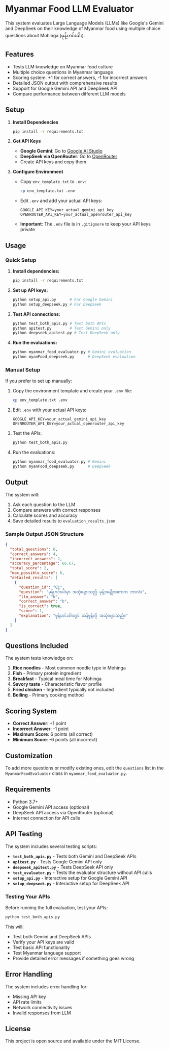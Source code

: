 # Myanmar Food LLM Evaluator

This system evaluates Large Language Models (LLMs) like Google's Gemini and DeepSeek on their knowledge of Myanmar food using multiple choice questions about Mohinga (မုန့်ဟင်းခါး).

## Features

- Tests LLM knowledge on Myanmar food culture
- Multiple choice questions in Myanmar language
- Scoring system: +1 for correct answers, -1 for incorrect answers
- Detailed JSON output with comprehensive results
- Support for Google Gemini API and DeepSeek API
- Compare performance between different LLM models

## Setup

1. **Install Dependencies**
   ```bash
   pip install -r requirements.txt
   ```

2. **Get API Keys**
   - **Google Gemini**: Go to [Google AI Studio](https://makersuite.google.com/app/apikey)
   - **DeepSeek via OpenRouter**: Go to [OpenRouter](https://openrouter.ai/keys)
   - Create API keys and copy them

3. **Configure Environment**
   - Copy `env_template.txt` to `.env`:
     ```bash
     cp env_template.txt .env
     ```
   - Edit `.env` and add your actual API keys:
     ```
     GOOGLE_API_KEY=your_actual_gemini_api_key
     OPENROUTER_API_KEY=your_actual_openrouter_api_key
     ```
   - **Important**: The `.env` file is in `.gitignore` to keep your API keys private

## Usage

### Quick Setup
1. **Install dependencies:**
   ```bash
   pip install -r requirements.txt
   ```

2. **Set up API keys:**
   ```bash
   python setup_api.py      # For Google Gemini
   python setup_deepseek.py # For DeepSeek
   ```

3. **Test API connections:**
   ```bash
   python test_both_apis.py # Test both APIs
   python apitest.py        # Test Gemini only
   python deepseek_apitest.py # Test DeepSeek only
   ```

4. **Run the evaluations:**
   ```bash
   python myanmar_food_evaluator.py # Gemini evaluation
   python myanFood_deepseek.py      # DeepSeek evaluation
   ```

### Manual Setup
If you prefer to set up manually:

1. Copy the environment template and create your `.env` file:
   ```bash
   cp env_template.txt .env
   ```

2. Edit `.env` with your actual API keys:
   ```
   GOOGLE_API_KEY=your_actual_gemini_api_key
   OPENROUTER_API_KEY=your_actual_openrouter_api_key
   ```

3. Test the APIs:
   ```bash
   python test_both_apis.py
   ```

4. Run the evaluations:
   ```bash
   python myanmar_food_evaluator.py # Gemini
   python myanFood_deepseek.py      # DeepSeek
   ```

## Output

The system will:
1. Ask each question to the LLM
2. Compare answers with correct responses
3. Calculate scores and accuracy
4. Save detailed results to `evaluation_results.json`

### Sample Output JSON Structure

```json
{
  "total_questions": 6,
  "correct_answers": 4,
  "incorrect_answers": 2,
  "accuracy_percentage": 66.67,
  "total_score": 2,
  "max_possible_score": 6,
  "detailed_results": [
    {
      "question_id": "Q1",
      "question": "မုန့်ဟင်းခါးမှာ အသုံးများသည့် မုန့်အမျိုးအစားက ဘာလဲ။",
      "llm_answer": "b",
      "correct_answer": "b",
      "is_correct": true,
      "score": 1,
      "explanation": "မုန့်ဟင်းခါးတွင် ဆန်မုန့်ကို အသုံးများသည်။"
    }
  ]
}
```

## Questions Included

The system tests knowledge on:
1. **Rice noodles** - Most common noodle type in Mohinga
2. **Fish** - Primary protein ingredient
3. **Breakfast** - Typical meal time for Mohinga
4. **Savory taste** - Characteristic flavor profile
5. **Fried chicken** - Ingredient typically not included
6. **Boiling** - Primary cooking method

## Scoring System

- **Correct Answer**: +1 point
- **Incorrect Answer**: -1 point
- **Maximum Score**: 6 points (all correct)
- **Minimum Score**: -6 points (all incorrect)

## Customization

To add more questions or modify existing ones, edit the `questions` list in the `MyanmarFoodEvaluator` class in `myanmar_food_evaluator.py`.

## Requirements

- Python 3.7+
- Google Gemini API access (optional)
- DeepSeek API access via OpenRouter (optional)
- Internet connection for API calls

## API Testing

The system includes several testing scripts:

- **`test_both_apis.py`** - Tests both Gemini and DeepSeek APIs
- **`apitest.py`** - Tests Google Gemini API only
- **`deepseek_apitest.py`** - Tests DeepSeek API only
- **`test_evaluator.py`** - Tests the evaluator structure without API calls
- **`setup_api.py`** - Interactive setup for Google Gemini API
- **`setup_deepseek.py`** - Interactive setup for DeepSeek API

### Testing Your APIs

Before running the full evaluation, test your APIs:

```bash
python test_both_apis.py
```

This will:
- Test both Gemini and DeepSeek APIs
- Verify your API keys are valid
- Test basic API functionality
- Test Myanmar language support
- Provide detailed error messages if something goes wrong

## Error Handling

The system includes error handling for:
- Missing API key
- API rate limits
- Network connectivity issues
- Invalid responses from LLM

## License

This project is open source and available under the MIT License. 